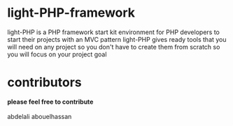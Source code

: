# light-PHP-framework
light-PHP is a PHP framework start kit environment for PHP developers to start their  projects with an MVC pattern
light-PHP gives ready tools that you will need on any project so you don't have to create them from scratch so you will focus on your project goal 

# contributors
<b>please feel free to contribute</b> 
<br><br>
abdelali abouelhassan
